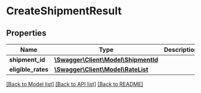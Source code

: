 # CreateShipmentResult

## Properties
Name | Type | Description | Notes
------------ | ------------- | ------------- | -------------
**shipment_id** | [**\Swagger\Client\Model\ShipmentId**](ShipmentId.md) |  | 
**eligible_rates** | [**\Swagger\Client\Model\RateList**](RateList.md) |  | 

[[Back to Model list]](../README.md#documentation-for-models) [[Back to API list]](../README.md#documentation-for-api-endpoints) [[Back to README]](../README.md)


